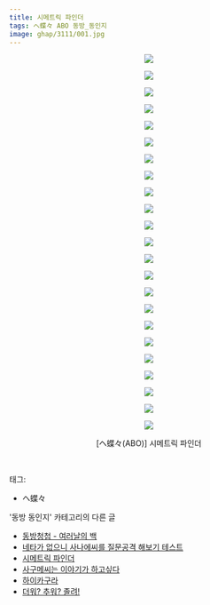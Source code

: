 ```yaml
---
title: 시메트릭 파인더
tags: ヘ蝶々 ABO 동방_동인지
image: ghap/3111/001.jpg
---
```

<div class="article">
<p style="text-align: center; clear: none; float: none;"><img src="{{ site.nasurl }}/ghap/3111/001.jpg"/></p>
<p style="text-align: center; clear: none; float: none;"><img src="{{ site.nasurl }}/ghap/3111/002.jpg"/></p>
<p style="text-align: center; clear: none; float: none;"><img src="{{ site.nasurl }}/ghap/3111/003.jpg"/></p>
<p style="text-align: center; clear: none; float: none;"><img src="{{ site.nasurl }}/ghap/3111/004.jpg"/></p>
<p style="text-align: center; clear: none; float: none;"><img src="{{ site.nasurl }}/ghap/3111/005.jpg"/></p>
<p style="text-align: center; clear: none; float: none;"><img src="{{ site.nasurl }}/ghap/3111/006.jpg"/></p>
<p style="text-align: center; clear: none; float: none;"><img src="{{ site.nasurl }}/ghap/3111/007.jpg"/></p>
<p style="text-align: center; clear: none; float: none;"><img src="{{ site.nasurl }}/ghap/3111/008.jpg"/></p>
<p style="text-align: center; clear: none; float: none;"><img src="{{ site.nasurl }}/ghap/3111/009.jpg"/></p>
<p style="text-align: center; clear: none; float: none;"><img src="{{ site.nasurl }}/ghap/3111/010.jpg"/></p>
<p style="text-align: center; clear: none; float: none;"><img src="{{ site.nasurl }}/ghap/3111/011.jpg"/></p>
<p style="text-align: center; clear: none; float: none;"><img src="{{ site.nasurl }}/ghap/3111/012.jpg"/></p>
<p style="text-align: center; clear: none; float: none;"><img src="{{ site.nasurl }}/ghap/3111/013.jpg"/></p>
<p style="text-align: center; clear: none; float: none;"><img src="{{ site.nasurl }}/ghap/3111/014.jpg"/></p>
<p style="text-align: center; clear: none; float: none;"><img src="{{ site.nasurl }}/ghap/3111/015.jpg"/></p>
<p style="text-align: center; clear: none; float: none;"><img src="{{ site.nasurl }}/ghap/3111/016.jpg"/></p>
<p style="text-align: center; clear: none; float: none;"><img src="{{ site.nasurl }}/ghap/3111/017.jpg"/></p>
<p style="text-align: center; clear: none; float: none;"><img src="{{ site.nasurl }}/ghap/3111/018.jpg"/></p>
<p style="text-align: center; clear: none; float: none;"><img src="{{ site.nasurl }}/ghap/3111/019.jpg"/></p>
<p style="text-align: center; clear: none; float: none;"><img src="{{ site.nasurl }}/ghap/3111/020.jpg"/></p>
<p style="text-align: center; clear: none; float: none;"><img src="{{ site.nasurl }}/ghap/3111/021.jpg"/></p>
<p style="text-align: center; clear: none; float: none;"><img src="{{ site.nasurl }}/ghap/3111/022.jpg"/></p>
<p style="text-align: center; clear: none; float: none;"><img src="{{ site.nasurl }}/ghap/3111/023.jpg"/></p>
<p style="text-align: center; clear: none; float: none;">[ヘ蝶々(ABO)] 시메트릭 파인더</p>
<p><br/></p>
</div><div class="tagTrail">
<p>태그: </p>
<ul>
<li>ヘ蝶々</li>
</ul>
</div><div class="another">
<p>'동방 동인지' 카테고리의 다른 글</p>
<ul>
<li><a href="/2017-01-12-ghap_3114">동방청첩 - 여러날의 백</a></li>
<li><a href="/2017-01-12-ghap_3113">네타가 없으니 사나에씨를 질문공격 해보기 테스트</a></li>
<li><a href="/2017-01-12-ghap_3111">시메트릭 파인더</a></li>
<li><a href="/2017-01-12-ghap_3109">사구메씨는 이야기가 하고싶다</a></li>
<li><a href="/2017-01-12-ghap_3108">하이카구라</a></li>
<li><a href="/2017-01-11-ghap_3107">더워? 추워? 졸려!</a></li>
</ul>
</div><div class="cb_module cb_fluid">
<div class="cb_wrt cb_profile">
</div><!-- commentList close -->
</div>